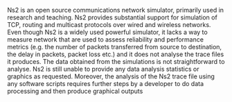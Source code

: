 Ns2 is an open source communications network simulator, primarily used in research and teaching. Ns2 provides substantial support for simulation of TCP, routing and multicast protocols over wired and wireless networks. Even though Ns2 is a widely used powerful simulator, it lacks a way to measure network that are used to assess reliability and performance metrics (e.g. the number of packets transferred from source to destination, the delay in packets, packet loss etc.) and it does not analyse the trace files it produces. The data obtained from the simulations is not straightforward to analyse. Ns2 is still unable to provide any data analysis statistics or graphics as requested. Moreover, the analysis of the Ns2 trace file using any software scripts requires further steps by a developer to do data processing and then produce graphical outputs

